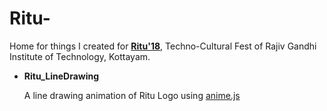 # Ritu-
Home for things I created for <b><a href="www.ritu18.com">Ritu'18</a></b>, Techno-Cultural Fest of Rajiv Gandhi Institute of Technology, Kottayam.

<ul>
  <li> <b>Ritu_LineDrawing</b>
    <p> A line drawing animation of Ritu Logo using <a href="http://www.animejs.com">anime.js</a>
</ul>
  
